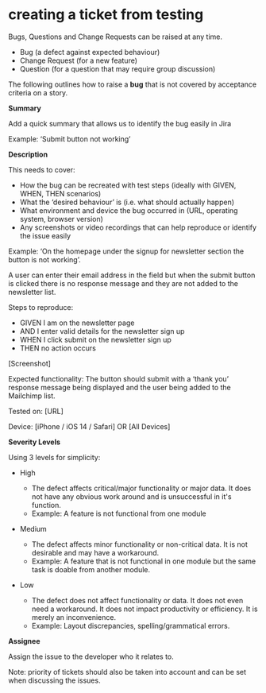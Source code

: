 # creating a ticket from testing



Bugs, Questions and Change Requests can be raised at any time.

* Bug \(a defect against expected behaviour\)
* Change Request \(for a new feature\)
* Question \(for a question that may require group discussion\)

The following outlines how to raise a **bug** that is not covered by acceptance criteria on a story.

**Summary**

Add a quick summary that allows us to identify the bug easily in Jira

Example: ‘Submit button not working’  
  
**Description**

This needs to cover:

* How the bug can be recreated with test steps \(ideally with GIVEN, WHEN, THEN scenarios\)
* What the ‘desired behaviour’ is \(i.e. what should actually happen\)
* What environment and device the bug occurred in \(URL, operating system, browser version\)
* Any screenshots or video recordings that can help reproduce or identify the issue easily

Example: ‘On the homepage under the signup for newsletter section the button is not working’. 

A user can enter their email address in the field but when the submit button is clicked there is no response message and they are not added to the newsletter list. 

Steps to reproduce:

* GIVEN I am on the newsletter page
* AND I enter valid details for the newsletter sign up
* WHEN I click submit on the newsletter sign up
* THEN no action occurs

\[Screenshot\]

Expected functionality: The button should submit with a ‘thank you’ response message being displayed and the user being added to the Mailchimp list. 

Tested on: \[URL\]

Device: \[iPhone / iOS 14 / Safari\] OR \[All Devices\]

**Severity Levels**

Using 3 levels for simplicity:

* High

  * The defect affects critical/major functionality or major data. It does not have any obvious work around and is unsuccessful in it's function.
  * Example: A feature is not functional from one module 

* Medium

  * The defect affects minor functionality or non-critical data. It is not desirable and may have a workaround.
  * Example: A feature that is not functional in one module but the same task is doable from another module.

* Low
  * The defect does not affect functionality or data. It does not even need a workaround. It does not impact productivity or efficiency. It is merely an inconvenience.
  * Example: Layout discrepancies, spelling/grammatical errors.

  
**Assignee**

Assign the issue to the developer who it relates to.



Note: priority of tickets should also be taken into account and can be set when discussing the issues.





